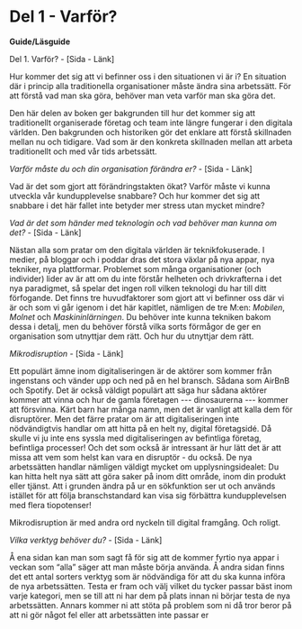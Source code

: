 # Del 1 - Varför?

**Guide/Läsguide**

Del 1. Varför? _-_ \[Sida - Länk\]

Hur kommer det sig att vi befinner oss i den situationen vi är i? En situation där i princip alla traditionella organisationer måste ändra sina arbetssätt. För att förstå vad man ska göra, behöver man veta varför man ska göra det.

Den här delen av boken ger bakgrunden till hur det kommer sig att traditionellt organiserade företag och team inte längre fungerar i den digitala världen. Den bakgrunden och historiken gör det enklare att förstå skillnaden mellan nu och tidigare. Vad som är den konkreta skillnaden mellan att arbeta traditionellt och med vår tids arbetssätt.

_Varför måste du och din organisation förändra er? -_ \[Sida - Länk\]

Vad är det som gjort att förändringstakten ökat? Varför måste vi kunna utveckla vår kundupplevelse snabbare? Och hur kommer det sig att snabbare i det här fallet inte betyder mer stress utan mycket mindre?

_Vad är det som händer med teknologin och vad behöver man kunna om det? -_ \[Sida - Länk\]

Nästan alla som pratar om den digitala världen är teknikfokuserade. I medier, på bloggar och i poddar dras det stora växlar på nya appar, nya tekniker, nya plattformar. Problemet som många organisationer \(och individer\) lider av är att om du inte förstår helheten och drivkrafterna i det nya paradigmet, så spelar det ingen roll vilken teknologi du har till ditt förfogande. Det finns tre huvudfaktorer som gjort att vi befinner oss där vi är och som vi går igenom i det här kapitlet, nämligen de tre M:en: _Mobilen_, _Molnet_ och _Maskininlärningen_. Du behöver inte kunna tekniken bakom dessa i detalj, men du behöver förstå vilka sorts förmågor de ger en organisation som utnyttjar dem rätt. Och hur du utnyttjar dem rätt.

_Mikrodisruption -_ \[Sida - Länk\]

Ett populärt ämne inom digitaliseringen är de aktörer som kommer från ingenstans och vänder upp och ned på en hel bransch. Sådana som AirBnB och Spotify. Det är också väldigt populärt att säga hur sådana aktörer kommer att vinna och hur de gamla företagen --- dinosaurerna --- kommer att försvinna. Kärt barn har många namn, men det är vanligt att kalla dem för disruptörer. Men det färre pratar om är att digitaliseringen inte nödvändigtvis handlar om att hitta på en helt ny, digital företagsidé. Då skulle vi ju inte ens syssla med digitaliseringen av befintliga företag, befintliga processer! Och det som också är intressant är hur lätt det är att missa att vem som helst kan vara en disruptör - du också. De nya arbetssätten handlar nämligen väldigt mycket om upplysningsidealet: Du kan hitta helt nya sätt att göra saker på inom ditt område, inom din produkt eller tjänst. Att i grunden ändra på ur en sökfunktion ser ut och används istället för att följa branschstandard kan visa sig förbättra kundupplevelsen med flera tiopotenser!

Mikrodisruption är med andra ord nyckeln till digital framgång. Och roligt.

_Vilka verktyg behöver du? -_ \[Sida - Länk\]

Å ena sidan kan man som sagt få för sig att de kommer fyrtio nya appar i veckan som “alla” säger att man måste börja använda. Å andra sidan finns det ett antal sorters verktyg som är nödvändiga för att du ska kunna införa de nya arbetssätten. Testa er fram och välj vilket du tycker passar bäst inom varje kategori, men se till att ni har dem på plats innan ni börjar testa de nya arbetssätten. Annars kommer ni att stöta på problem som ni då tror beror på att ni gör något fel eller att arbetssätten inte passar er

